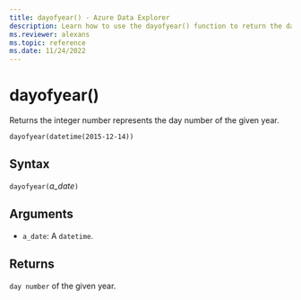 ```yaml
---
title: dayofyear() - Azure Data Explorer
description: Learn how to use the dayofyear() function to return the day number of the given year.
ms.reviewer: alexans
ms.topic: reference
ms.date: 11/24/2022
---
```

# dayofyear()

Returns the integer number represents the day number of the given year.

```kusto
dayofyear(datetime(2015-12-14))
```

## Syntax

`dayofyear(`*a_date*`)`

## Arguments

* `a_date`: A `datetime`.

## Returns

`day number` of the given year.
